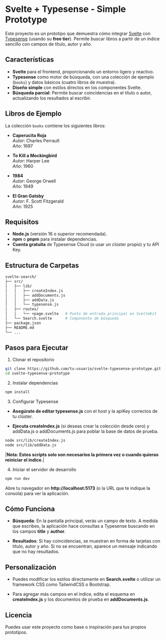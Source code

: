 # Svelte + Typesense - Simple Prototype

Este proyecto es un prototipo que demuestra cómo integrar [Svelte](https://svelte.dev/) con [Typesense](https://typesense.org/) (usando su **free tier**). Permite buscar libros a partir de un índice sencillo con campos de título, autor y año.

## Características

- **Svelte** para el frontend, proporcionando un entorno ligero y reactivo.
- **Typesense** como motor de búsqueda, con una colección de ejemplo (`books`) y datos básicos (cuatro libros de muestra).
- **Diseño simple** con estilos directos en los componentes Svelte.
- **Búsqueda parcial**: Permite buscar coincidencias en el título o autor, actualizando los resultados al escribir.

## Libros de Ejemplo
La colección `books` contiene los siguientes libros:

- **Caperucita Roja**  
  *Autor*: Charles Perrault  
  *Año*: 1697

- **To Kill a Mockingbird**  
  *Autor*: Harper Lee  
  *Año*: 1960

- **1984**  
  *Autor*: George Orwell  
  *Año*: 1949

- **El Gran Gatsby**  
  *Autor*: F. Scott Fitzgerald  
  *Año*: 1925

## Requisitos

- **Node.js** (versión 16 o superior recomendada).
- **npm** o **pnpm** para instalar dependencias.
- **Cuenta gratuita** de Typesense Cloud (o usar un clúster propio) y tu API Key.

## Estructura de Carpetas

```bash
svelte-search/
├── src/
│   ├── lib/
│   │   ├── createIndex.js
│   │   ├── addDocuments.js
│   │   ├── addData.js
│   │   └── typesense.js
│   ├── routes/
│   │   └── +page.svelte   # Punto de entrada principal en SvelteKit
│   └── Search.svelte      # Componente de búsqueda
├── package.json
├── README.md
└── ...
```

## Pasos para Ejecutar

1. Clonar el repositorio

```bash
git clone https://github.com/tu-usuario/svelte-typesense-prototype.git
cd svelte-typesense-prototype
```

2. Instalar dependencias

```bash
npm install
```

3. Configurar Typesense

* **Asegúrate de editar typesense.js** con el host y la apiKey correctos de tu clúster.

* **Ejecuta createIndex.js** (si deseas crear la colección desde cero) y addData.js o addDocuments.js para poblar la base de datos de prueba.

```bash
node src/lib/createIndex.js
node src/lib/addData.js
```
|**Nota: Estos scripts solo son necesarios la primera vez o cuando quieras reiniciar el índice.**|

4. Iniciar el servidor de desarrollo

```bash
npm run dev
```

Abre tu navegador en **http://localhost:5173** (o la URL que te indique la consola) para ver la aplicación.

## Cómo Funciona

* **Búsqueda**: En la pantalla principal, verás un campo de texto. A medida que escribes, la aplicación hace consultas a Typesense buscando en los campos **title** y **author**.

* **Resultados**: Si hay coincidencias, se muestran en forma de tarjetas con título, autor y año. Si no se encuentran, aparece un mensaje indicando que no hay resultados.

## Personalización

* Puedes modificar los estilos directamente en **Search.svelte** o utilizar un framework CSS como TailwindCSS o Bootstrap.

* Para agregar más campos en el índice, edita el esquema en **createIndex.js** y los documentos de prueba en **addDocuments.js**.

## Licencia
Puedes usar este proyecto como base o inspiración para tus propios prototipos.